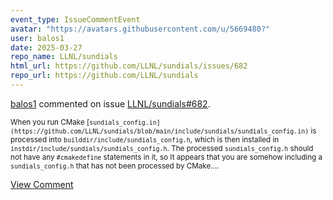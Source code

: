 ```yaml
---
event_type: IssueCommentEvent
avatar: "https://avatars.githubusercontent.com/u/5669480?"
user: balos1
date: 2025-03-27
repo_name: LLNL/sundials
html_url: https://github.com/LLNL/sundials/issues/682
repo_url: https://github.com/LLNL/sundials
---
```


<a href='https://github.com/balos1' target='_blank'>balos1</a> commented on issue <a href='https://github.com/LLNL/sundials/issues/682' target='_blank'>LLNL/sundials#682</a>.

<small>When you run CMake [`sundials_config.in](https://github.com/LLNL/sundials/blob/main/include/sundials/sundials_config.in)` is processed into `builddir/include/sundials_config.h`, which is then installed in `instdir/include/sundials/sundials_config.h`.  The processed `sundials_config.h` should not have any `#cmakedefine` statements in it, so It appears that you are somehow including a `sundials_config.h` that has not been processed by CMake....</small>

<a href='https://github.com/LLNL/sundials/issues/682' target='_blank'>View Comment</a>